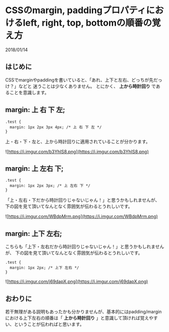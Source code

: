 # CSSのmargin, paddingプロパティにおけるleft, right, top, bottomの順番の覚え方
2018/01/14

## はじめに
CSSでmarginやpaddingを書いていると、「あれ、上下と左右、どっちが先だっけ？」などと
迷うことは少なくありません。
とにかく、 **上から時計回り** であることを意識します。

## margin: 上 右 下 左;

```
.test {
  margin: 1px 2px 3px 4px; /* 上 右 下 左 */
}
```

上・右・下・左と、上から時計回りに適用されていることが分かります。

![https://i.imgur.com/b3YhIS8.png](https://i.imgur.com/b3YhIS8.png)

## margin: 上 左右 下;

```
.test {
  margin: 1px 2px 3px; /* 上 左右 下 */
}
```

「上・左右・下だから時計回りじゃないじゃん！」と思うかもしれませんが、
下の図を見て頂いてなんとなく雰囲気が伝わるとうれしいです。

![https://i.imgur.com/WBdpMrm.png](https://i.imgur.com/WBdpMrm.png)

## margin: 上下 左右;

こちらも「上下・左右だから時計回りじゃないじゃん！」と思うかもしれませんが、
下の図を見て頂いてなんとなく雰囲気が伝わるとうれしいです。

```
.test {
  margin: 1px 2px; /* 上下 左右 */
}
```

![https://i.imgur.com/j69dapX.png](https://i.imgur.com/j69dapX.png)

## おわりに

若干無理がある説明もあったかも分かりませんが、基本的にはpadding/marginにおける上下左右の順番は「 **上から時計回り** 」と意識して頂ければ覚えやすい、ということが伝わればと思います。
